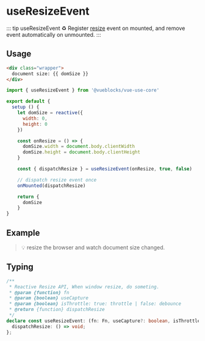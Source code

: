 # useResizeEvent

::: tip useResizeEvent
♻️  Register [resize](https://developer.mozilla.org/en-US/docs/Web/API/Window/resize_event) event on mounted, and remove event automatically on unmounted.
:::

## Usage

```html
<div class="wrapper">
  document size: {{ domSize }}
</div>
```

```js
import { useResizeEvent } from '@vueblocks/vue-use-core'

export default {
  setup () {
    let domSize = reactive({
      width: 0,
      height: 0
    })

    const onResize = () => {
      domSize.width = document.body.clientWidth
      domSize.height = document.body.clientHeight
    }

    const { dispatchResize } = useResizeEvent(onResize, true, false)

    // dispatch resize event once
    onMounted(dispatchResize)

    return {
      domSize
    }
}
```

## Example

> 💡 resize the browser and watch document size changed.

<ClientOnly>
  <UseResizeEvent />
</ClientOnly>

## Typing

```ts
/**
 * Reactive Resize API, When window resize, do someting.
 * @param {function} fn
 * @param {boolean} useCapture
 * @param {boolean} isThrottle: true: throttle | false: debounce
 * @return {function} dispatchResize
 */
declare const useResizeEvent: (fn: Fn, useCapture?: boolean, isThrottle?: boolean) => {
  dispatchResize: () => void;
};
```
